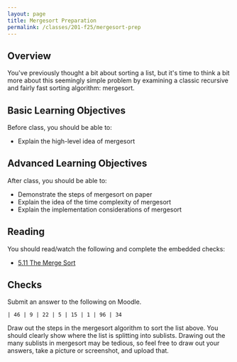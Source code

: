 ```yaml
---
layout: page
title: Mergesort Preparation
permalink: /classes/201-f25/mergesort-prep
---
```


## Overview
You've previously thought a bit about sorting a list, but it's time to think a bit more about this seemingly simple problem by examining a classic recursive and fairly fast sorting algorithm: mergesort.

## Basic Learning Objectives
Before class, you should be able to:
* Explain the high-level idea of mergesort

## Advanced Learning Objectives
After class, you should be able to:
* Demonstrate the steps of mergesort on paper
* Explain the idea of the time complexity of mergesort
* Explain the implementation considerations of mergesort

## Reading
You should read/watch the following and complete the embedded checks:
* [5.11 The Merge Sort](https://runestone.academy/ns/books/published/pswadsup/sort-search_the-merge-sort.html?mode=browsing)

## Checks
Submit an answer to the following on Moodle. 

```
| 46 | 9 | 22 | 5 | 15 | 1 | 96 | 34
```

Draw out the steps in the mergesort algorithm to sort the list above. You should clearly show where the list is splitting into sublists. Drawing out the many sublists in mergesort may be tedious, so feel free to draw out your answers, take a picture or screenshot, and upload that.



